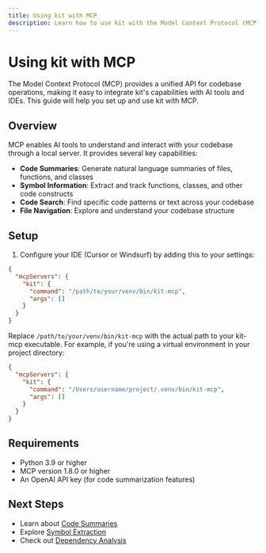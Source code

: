 ```yaml
---
title: Using kit with MCP
description: Learn how to use kit with the Model Context Protocol (MCP) for AI-powered code understanding
---
```


# Using kit with MCP

The Model Context Protocol (MCP) provides a unified API for codebase operations, making it easy to integrate kit's capabilities with AI tools and IDEs. This guide will help you set up and use kit with MCP.

## Overview

MCP enables AI tools to understand and interact with your codebase through a local server. It provides several key capabilities:

- **Code Summaries**: Generate natural language summaries of files, functions, and classes
- **Symbol Information**: Extract and track functions, classes, and other code constructs
- **Code Search**: Find specific code patterns or text across your codebase
- **File Navigation**: Explore and understand your codebase structure

## Setup

1. Configure your IDE (Cursor or Windsurf) by adding this to your settings:

```json
{
  "mcpServers": {
    "kit": {
      "command": "/path/to/your/venv/bin/kit-mcp",
      "args": []
    }
  }
}
```

Replace `/path/to/your/venv/bin/kit-mcp` with the actual path to your kit-mcp executable. For example, if you're using a virtual environment in your project directory:

```json
{
  "mcpServers": {
    "kit": {
      "command": "/Users/username/project/.venv/bin/kit-mcp",
      "args": []
    }
  }
}
```




## Requirements

- Python 3.9 or higher
- MCP version 1.8.0 or higher
- An OpenAI API key (for code summarization features)

## Next Steps

- Learn about [Code Summaries](/docs/features/code-summaries)
- Explore [Symbol Extraction](/docs/features/symbol-extraction)
- Check out [Dependency Analysis](/docs/features/dependency-analysis)